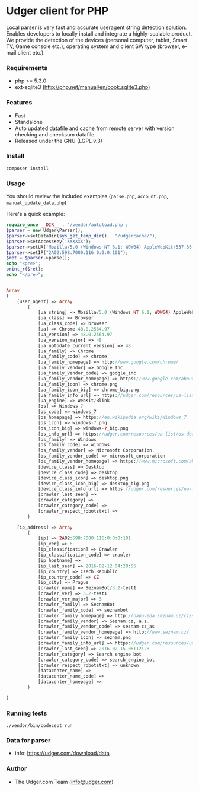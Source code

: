 # Udger client for PHP
Local parser is very fast and accurate useragent string detection solution. Enables developers to locally install and integrate a highly-scalable product.
We provide the detection of the devices (personal computer, tablet, Smart TV, Game console etc.), operating system and client SW type (browser, e-mail client etc.).

### Requirements
 - php >= 5.3.0
 - ext-sqlite3 (http://php.net/manual/en/book.sqlite3.php)

### Features
- Fast
- Standalone
- Auto updated datafile and cache from remote server with version checking and checksum datafile
- Released under the GNU (LGPL v.3)

### Install

    composer install

### Usage
You should review the included examples (`parse.php`, `account.php`, `manual_update_data.php`)

Here's a quick example:

```php
require_once __DIR__ . '/vendor/autoload.php';
$parser = new Udger\Parser();
$parser->setDataDir(sys_get_temp_dir() . "/udgercache/");
$parser->setAccessKey('XXXXXX');
$parser->setUA('Mozilla/5.0 (Windows NT 6.1; WOW64) AppleWebKit/537.36 (KHTML, like Gecko) Chrome/48.0.2564.97 Safari/537.36');
$parser->setIP("2A02:598:7000:116:0:0:0:101");
$ret = $parser->parse();
echo "<pre>";
print_r($ret);
echo "</pre>";


Array
(
    [user_agent] => Array
        (
            [ua_string] => Mozilla/5.0 (Windows NT 6.1; WOW64) AppleWebKit/537.36 (KHTML, like Gecko) Chrome/48.0.2564.97 Safari/537.36
            [ua_class] => Browser
            [ua_class_code] => browser
            [ua] => Chrome 48.0.2564.97
            [ua_version] => 48.0.2564.97
            [ua_version_major] => 48
            [ua_uptodate_current_version] => 48
            [ua_family] => Chrome
            [ua_family_code] => chrome
            [ua_family_homepage] => http://www.google.com/chrome/
            [ua_family_vendor] => Google Inc.
            [ua_family_vendor_code] => google_inc
            [ua_family_vendor_homepage] => https://www.google.com/about/company/
            [ua_family_icon] => chrome.png
            [ua_family_icon_big] => chrome_big.png
            [ua_family_info_url] => https://udger.com/resources/ua-list/browser-detail?browser=Chrome
            [ua_engine] => WebKit/Blink
            [os] => Windows 7
            [os_code] => windows_7
            [os_homepage] => https://en.wikipedia.org/wiki/Windows_7
            [os_icon] => windows-7.png
            [os_icon_big] => windows-7_big.png
            [os_info_url] => https://udger.com/resources/ua-list/os-detail?os=Windows 7
            [os_family] => Windows
            [os_family_code] => windows
            [os_family_vendor] => Microsoft Corporation.
            [os_family_vendor_code] => microsoft_corporation
            [os_family_vendor_homepage] => https://www.microsoft.com/about/
            [device_class] => Desktop
            [device_class_code] => desktop
            [device_class_icon] => desktop.png
            [device_class_icon_big] => desktop_big.png
            [device_class_info_url] => https://udger.com/resources/ua-list/device-detail?device=Desktop
            [crawler_last_seen] => 
            [crawler_category] => 
            [crawler_category_code] => 
            [crawler_respect_robotstxt] => 
        )

    [ip_address] => Array
        (
            [ip] => 2A02:598:7000:116:0:0:0:101
            [ip_ver] => 6
            [ip_classification] => Crawler
            [ip_classification_code] => crawler
            [ip_hostname] => 
            [ip_last_seen] => 2016-02-12 04:28:56
            [ip_country] => Czech Republic
            [ip_country_code] => CZ
            [ip_city] => Prague
            [crawler_name] => SeznamBot/3.2-test1
            [crawler_ver] => 3.2-test1
            [crawler_ver_major] => 3
            [crawler_family] => SeznamBot
            [crawler_family_code] => seznambot
            [crawler_family_homepage] => http://napoveda.seznam.cz/cz/seznambot.html
            [crawler_family_vendor] => Seznam.cz, a.s.
            [crawler_family_vendor_code] => seznam-cz_as
            [crawler_family_vendor_homepage] => http://www.seznam.cz/
            [crawler_family_icon] => seznam.png
            [crawler_family_info_url] => https://udger.com/resources/ua-list/bot-detail?bot=SeznamBot#id12590
            [crawler_last_seen] => 2016-02-15 06:12:28
            [crawler_category] => Search engine bot
            [crawler_category_code] => search_engine_bot
            [crawler_respect_robotstxt] => unknown
            [datacenter_name] => 
            [datacenter_name_code] => 
            [datacenter_homepage] => 
        )

)
```



### Running tests

    ./vendor/bin/codecept run

### Data for parser
- info: https://udger.com/download/data

### Author
- The Udger.com Team (info@udger.com)
